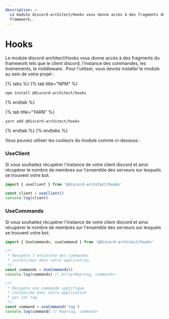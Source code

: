 ```yaml
---
description: >-
  Le module discord-architect/Hooks vous donne accès à des fragments du
  framework..
---
```


# Hooks

Le module discord-architect/Hooks vous donne accès à des fragments du framework tels que le client discord, l'instance des commandes, les événements, le middleware.. Pour l'utiliser, vous devrez installer le module au sein de votre projet :

{% tabs %}
{% tab title="NPM" %}
```text
npm install @discord-architect/hooks
```
{% endtab %}

{% tab title="YARN" %}
```
yarn add @discord-architect/hooks
```
{% endtab %}
{% endtabs %}

Vous pouvez utiliser les couleurs du module comme ci-dessous :

### UseClient

Si vous souhaitez récupérer l'instance de votre client discord et ainsi récupérer le nombre de membres sur l'ensemble des serveurs sur lesquels se trouvent votre bot.

```typescript
import { useClient } from '@discord-architect/hooks'

const client = useClient()
console.log(client)
```

### UseCommands

Si vous souhaitez récupérer l'instance de votre client discord et ainsi récupérer le nombre de membres sur l'ensemble des serveurs sur lesquels se trouvent votre bot.

```typescript
import { UseCommands, useCommand } from '@discord-architect/hooks'

/**
 * Récupére l'entièreté des commandes
 * instanciées dans votre application.
 */
const commands = UseCommands()
console.log(commands) // Array<Map<tag, command>>

/**
 * Récupére une commande spécifique
 * instanciée dans votre application
 * par son tag
 */
const command = useCommand('tag')
console.log(command) // Map<tag, command>
```

